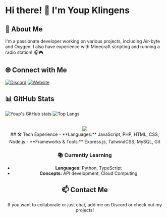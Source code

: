 # Hi there! 👋 I'm Youp Klingens

## 🚀 About Me
I'm a passionate developer working on various projects, including Air-byte and Oxygen. I also have experience with Minecraft scripting and running a radio station! 🎧🎮

## 🌐 Connect with Me
[![Discord](https://img.shields.io/badge/Discord-Add%20Me-7289DA?style=for-the-badge&logo=discord)](https://discord.com/users/438121766339084289)
[![Website](https://img.shields.io/badge/Website-Visit-1E90FF?style=for-the-badge&logo=google-chrome)](ikbenyoup.nl)

## 📊 GitHub Stats
![Youp's GitHub stats](https://github-readme-stats.vercel.app/api?username=youp007&show_icons=true&theme=transparent)
![Top Langs](https://github-readme-stats.vercel.app/api/top-langs/?username=youp007&layout=compact&theme=transparent)

<br>
<div align="center">

<a href="https://discord.com/users//438121766339084289">
    <img align="center" src="https://discord.c99.nl/widget/theme-3/438121766339084289.png"> 
</a>

<br>
## 🛠️ Tech Experience
- **Languages:** JavaScript, PHP, HTML, CSS, Node.js
- **Frameworks & Tools:** Express.js, TailwindCSS, MySQL, Git

### 📚 Currently Learning
- **Languages:** Python, TypeScript
- **Concepts:** API development, Cloud Computing

## 📫 Contact Me
If you want to collaborate or just chat, add me on Discord or check out my projects!
